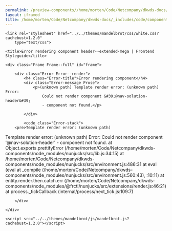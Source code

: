 ```yaml
--- 
permalink: /preview-components//home/morten/Code/Netcompany/dkwds-docs/_includes/code/components/header--extended-mega.html
layout: iframed 
title: /home/morten/Code/Netcompany/dkwds-docs/_includes/code/components/header--extended-mega.html
---
```

<!DOCTYPE html>
<html lang="en-US" dir="ltr" class="no-js">

<head>
    <meta charset="UTF-8">
    <meta name="viewport" content="width=device-width, initial-scale=1">
    <script>
        window.frctl = {
            env: 'static'
        };
    </script>
    <script>
        var cl = document.querySelector('html').classList;
        cl.remove('no-js');
        cl.add('has-js');
    </script>
    <link rel="shortcut icon" href="../../themes/mandelbrot/favicon.ico" type="image/ico">

    <link rel="stylesheet" href="../../themes/mandelbrot/css/white.css?cachebust=1.2.0"
        type="text/css">

    <title>Error rendering component header--extended-mega | Frontend Styleguide</title>

</head>

<body>

    <div class="Frame Frame--full" id="frame">

        <div class="Error Error--render">
            <h4 class="Error-title">Error rendering component</h4>
            <div class="Error-message Prose">
                <p>(unknown path) Template render error: (unknown path) Error:
                    Could not render component &#39;@nav-solution-header&#39;
                    - component not found.</p>

            </div>

            <code class="Error-stack">
        <pre>Template render error: (unknown path)
  Template render error: (unknown path)
  Error: Could not render component '@nav-solution-header' - component not found.
    at Object.exports.prettifyError (/home/morten/Code/Netcompany/dkwds-components/node_modules/nunjucks/src/lib.js:34:15)
    at /home/morten/Code/Netcompany/dkwds-components/node_modules/nunjucks/src/environment.js:486:31
    at eval (eval at _compile (/home/morten/Code/Netcompany/dkwds-components/node_modules/nunjucks/src/environment.js:560:43), <anonymous>:10:11)
    at entity.render.then.catch.err (/home/morten/Code/Netcompany/dkwds-components/node_modules/@frctl/nunjucks/src/extensions/render.js:46:21)
    at process._tickCallback (internal/process/next_tick.js:109:7)</pre>
    </code>

        </div>

    </div>

    <script src="../../themes/mandelbrot/js/mandelbrot.js?cachebust=1.2.0"></script>

</body>

</html>